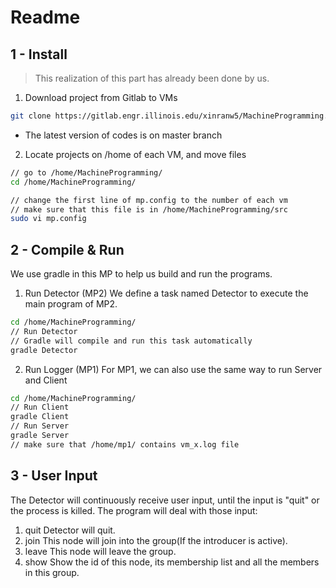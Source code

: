 # Readme

## 1 - Install 

> This realization of this part has already been done by us.

1. Download project from Gitlab to VMs

```bash
git clone https://gitlab.engr.illinois.edu/xinranw5/MachineProgramming.git
```

- The latest version of codes is on master branch


2. Locate projects on /home of each VM, and move files

```bash
// go to /home/MachineProgramming/
cd /home/MachineProgramming/

// change the first line of mp.config to the number of each vm
// make sure that this file is in /home/MachineProgramming/src
sudo vi mp.config  
```


## 2 - Compile & Run

We use gradle in this MP to help us build and run the programs.

1.  Run Detector (MP2)
We define a task named Detector to execute the main program of MP2.

```bash
cd /home/MachineProgramming/
// Run Detector 
// Gradle will compile and run this task automatically
gradle Detector
```

2. Run Logger (MP1)
For MP1, we can also use the same way to run Server and Client

```bash
cd /home/MachineProgramming/
// Run Client 
gradle Client
// Run Server
gradle Server
// make sure that /home/mp1/ contains vm_x.log file
```


## 3 - User Input

The Detector will continuously receive user input, until the input is "quit" or the process is killed.
The program will deal with those input:
1. quit
Detector will quit.
2. join
This node will join into the group(If the introducer is active).
3. leave
This node will leave the group.
4. show
Show the id of this node, its membership list and all the members in this group.

